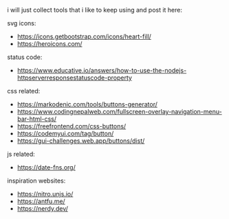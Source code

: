 i will just collect tools that i like to keep using and post it here:

svg icons:
- https://icons.getbootstrap.com/icons/heart-fill/
- https://heroicons.com/

status code:
- https://www.educative.io/answers/how-to-use-the-nodejs-httpserverresponsestatuscode-property

css related:
- https://markodenic.com/tools/buttons-generator/
- https://www.codingnepalweb.com/fullscreen-overlay-navigation-menu-bar-html-css/
- https://freefrontend.com/css-buttons/
- https://codemyui.com/tag/button/
- https://gui-challenges.web.app/buttons/dist/

js related:
- https://date-fns.org/

inspiration websites:
- https://nitro.unjs.io/
- https://antfu.me/
- https://nerdy.dev/
